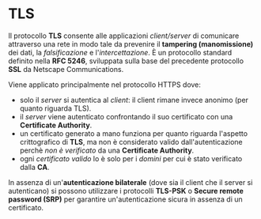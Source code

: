 # TLS

Il protocollo **TLS** consente alle applicazioni _client/server_ di comunicare attraverso una rete in modo tale da prevenire il **tampering \(manomissione\)** dei dati, la _falsificazione_ e l'_intercettazione_. È un protocollo standard definito nella **RFC 5246**, sviluppata sulla base del precedente protocollo **SSL** da Netscape Communications.

Viene applicato principalmente nel protocollo HTTPS dove:

* solo il _server_ si autentica al _client_: il client rimane invece anonimo \(per quanto riguarda TLS\).
* il _server_ viene autenticato confrontando il suo certificato con una **Certificate Authority**.
* un certificato generato a mano funziona per quanto riguarda l'aspetto crittografico di **TLS**, ma non è considerato valido dall'autenticazione perchè _non è verificato_ da una **Certificate Authority**.
* ogni _certificato valido_ lo è solo per i _domini_ per cui è stato verificato dalla **CA**.

In assenza di un'**autenticazione bilaterale** \(dove sia il client che il server si autenticano\) si possono utilizzare i protocolli **TLS-PSK** o **Secure remote password \(SRP\)** per garantire un'autenticazione sicura in assenza di un certificato.

